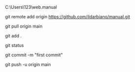 C:\Users\123\web.manual

git remote add origin https://github.com/ildarbiano/manual.git

git pull origin main

git add .

git status

git commit -m "first commit"

git push -u origin main
